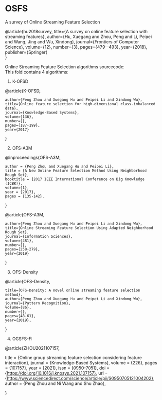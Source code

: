 # OSFS
A survey of Online Streaming Feature Selection 

  @article{hu2018survey,
    title={A survey on online feature selection with streaming features},
    author={Hu, Xuegang and Zhou, Peng and Li, Peipei and Wang, Jing and Wu, Xindong},
    journal={Frontiers of Computer Science},
    volume={12},
    number={3},
    pages={479--493},
    year={2018},
    publisher={Springer}  
}

Online Streaming Feature Selection algorithms sourcecode:    
This fold contains 4 algorithms:

1) K-OFSD

  @article{K-OFSD,

    author={Peng Zhou and Xuegang Hu and Peipei Li and Xindong Wu},   
    title={Online feature selection for high-dimensional class-imbalanced data},   
    journal={Knowledge-Based Systems},    
    volume={136},   
    number={},    
    pages={187-199},    
    year={2017}
    
  }

2) OFS-A3M

@inproceedings{OFS-A3M,

    author = {Peng Zhou and Xuegang Hu and Peipei Li},  
    title = {A New Online Feature Selection Method Using Neighborhood Rough Set},    
    booktitle = {2017 IEEE International Conference on Big Knowledge (ICBK)},    
    volume={1},
    year = {2017},
    pages = {135-142},
    
} 

@article{OFS-A3M,

    author={Peng Zhou and Xuegang Hu and Peipei Li and Xindong Wu},
    title={Online Streaming Feature Selection Using Adapted Neighborhood Rough Set},
    journal={Information Sciences},
    volume={481},
    number={},
    pages={258-279},
    year={2019}
    
}

3) OFS-Density

@article{OFS-Density,  

    title={OFS-Density: A novel online streaming feature selection method},
    author={Peng Zhou and Xuegang Hu and Peipei Li and Xindong Wu},
    journal={Pattern Recognition},
    volume={86},
    number={},
    pages={48-61},
    year={2019},

}

4) OGSFS-FI

@article{ZHOU2021107157,

title = {Online group streaming feature selection considering feature interaction},
journal = {Knowledge-Based Systems},
volume = {226},
pages = {107157},
year = {2021},
issn = {0950-7051},
doi = {https://doi.org/10.1016/j.knosys.2021.107157},
url = {https://www.sciencedirect.com/science/article/pii/S0950705121004202},
author = {Peng Zhou and Ni Wang and Shu Zhao},

}

